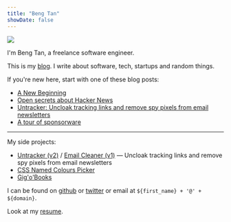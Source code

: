 ```yaml
---
title: "Beng Tan"
showDate: false
---
```


![](/images/portrait.jpg)

I'm Beng Tan, a freelance software engineer.

This is my [blog](/blog). I write about software, tech, startups and random things.

If you're new here, start with one of these blog posts:

* [A New Beginning](/blog/a-new-beginning)
* [Open secrets about Hacker News](/blog/open-secrets-hacker-news)
* [Untracker: Uncloak tracking links and remove spy pixels from email newsletters](/blog/untracker-remove-tracking-from-email/)
* [A tour of sponsorware](/blog/tour-of-sponsorware/)

----

My side projects:

* [Untracker (v2)](/blog/untracker-remove-tracking-from-email/) / [Email Cleaner (v1)](/blog/email-cleaner-clean-tracking-links-and-pixels) &mdash; Uncloak tracking links and remove spy pixels from email newsletters
* [CSS Named Colours Picker](/css-named-colours-picker)
* [Gig'o'Books](https://www.gigobooks.com)

I can be found on [github](https://github.com/bengtan) or [twitter](https://twitter.com/bengtanAU) or email at `${first_name} + '@' + ${domain}`.

Look at my [resume](/resume).

